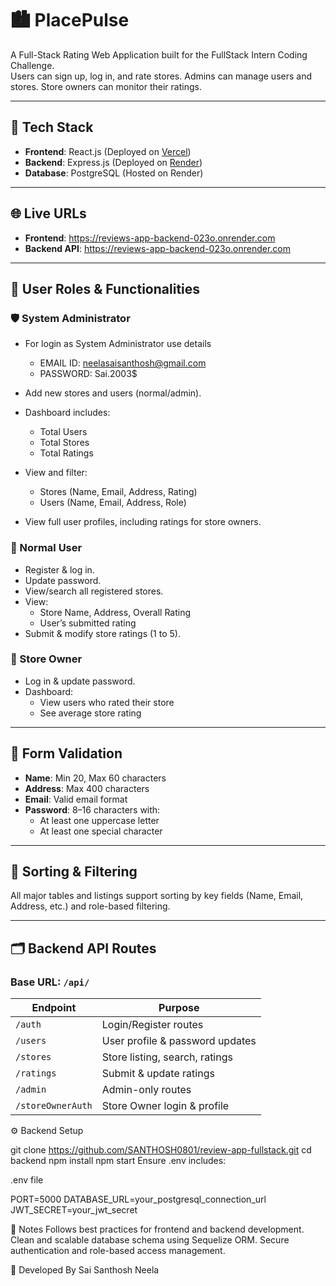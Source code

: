 # 🏙️ PlacePulse

A Full-Stack Rating Web Application built for the FullStack Intern Coding Challenge.  
Users can sign up, log in, and rate stores. Admins can manage users and stores. Store owners can monitor their ratings.  

---

## 🚀 Tech Stack

- **Frontend**: React.js (Deployed on [Vercel](https://vercel.com))
- **Backend**: Express.js (Deployed on [Render](https://render.com))
- **Database**: PostgreSQL (Hosted on Render)

---

## 🌐 Live URLs

- **Frontend**: [  https://reviews-app-backend-023o.onrender.com ](https://reviews-app-project-git-main-santhoshs-projects-e9e8991d.vercel.app)  
- **Backend API**: [ https://reviews-app-backend-023o.onrender.com ](https://reviews-app-backend-023o.onrender.com)  

---

## 👥 User Roles & Functionalities

### 🛡️ System Administrator
- For login as System Administrator use details
   - EMAIL ID: neelasaisanthosh@gmail.com
   - PASSWORD: Sai.2003$
     
- Add new stores and users (normal/admin).
- Dashboard includes:
  - Total Users
  - Total Stores
  - Total Ratings
- View and filter:
  - Stores (Name, Email, Address, Rating)
  - Users (Name, Email, Address, Role)
- View full user profiles, including ratings for store owners.

### 🙋 Normal User
- Register & log in.
- Update password.
- View/search all registered stores.
- View:
  - Store Name, Address, Overall Rating
  - User’s submitted rating
- Submit & modify store ratings (1 to 5).

### 🏪 Store Owner
- Log in & update password.
- Dashboard:
  - View users who rated their store
  - See average store rating

---

## 🧾 Form Validation

- **Name**: Min 20, Max 60 characters  
- **Address**: Max 400 characters  
- **Email**: Valid email format  
- **Password**: 8–16 characters with:
  - At least one uppercase letter  
  - At least one special character  

---

## 🔁 Sorting & Filtering

All major tables and listings support sorting by key fields (Name, Email, Address, etc.) and role-based filtering.

---

## 🗂️ Backend API Routes

### Base URL: `/api/`

| Endpoint             | Purpose                          |
|----------------------|----------------------------------|
| `/auth`              | Login/Register routes            |
| `/users`             | User profile & password updates  |
| `/stores`            | Store listing, search, ratings   |
| `/ratings`           | Submit & update ratings          |
| `/admin`             | Admin-only routes                |
| `/storeOwnerAuth`    | Store Owner login & profile      |

⚙️ Backend Setup

git clone https://github.com/SANTHOSH0801/review-app-fullstack.git
cd backend
npm install
npm start
Ensure .env includes:

.env file

PORT=5000
DATABASE_URL=your_postgresql_connection_url
JWT_SECRET=your_jwt_secret


📌 Notes
Follows best practices for frontend and backend development.
Clean and scalable database schema using Sequelize ORM.
Secure authentication and role-based access management.

🏁 Developed By
Sai Santhosh Neela


